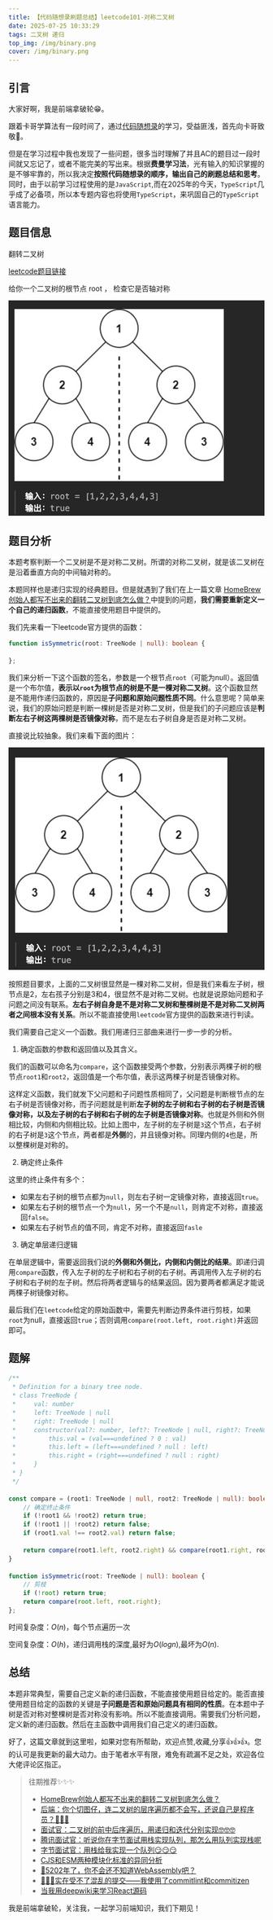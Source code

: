 ```yaml
---
title: 【代码随想录刷题总结】leetcode101-对称二叉树
date: 2025-07-25 10:33:29
tags: 二叉树 递归
top_img: /img/binary.png
cover: /img/binary.png
---
```


## 引言

大家好啊，我是前端拿破轮😁。

跟着卡哥学算法有一段时间了，通过[代码随想录](https://programmercarl.com/)的学习，受益匪浅，首先向卡哥致敬🫡。

但是在学习过程中我也发现了一些问题，很多当时理解了并且AC的题目过一段时间就又忘记了，或者不能完美的写出来。根据**费曼学习法**，光有输入的知识掌握的是不够牢靠的，所以我决定**按照代码随想录的顺序，输出自己的刷题总结和思考**。同时，由于以前学习过程使用的是`JavaScript`,而在2025年的今天，`TypeScript`几乎成了必备项，所以本专题内容也将使用`TypeScript`，来巩固自己的`TypeScript`语言能力。

## 题目信息

翻转二叉树

[leetcode题目链接](https://leetcode.cn/problems/symmetric-tree/description/)

给你一个二叉树的根节点 root ， 检查它是否轴对称

![20250725103452](https://raw.githubusercontent.com/majialu-love-zouyutong/pictures/main/20250725103452.png)

## 题目分析

本题考察判断一个二叉树是不是对称二叉树。所谓的对称二叉树，就是该二叉树在是沿着垂直方向的中间轴对称的。

本题同样也是递归实现的经典题目。但是就遇到了我们在上一篇文章 [HomeBrew创始人都写不出来的翻转二叉树到底怎么做？](https://juejin.cn/post/7530535140377624614)中提到的问题，**我们需要重新定义一个自己的递归函数**，不能直接使用题目中提供的。

我们先来看一下leetcode官方提供的函数：

```ts
function isSymmetric(root: TreeNode | null): boolean {
    
};
```
我们来分析一下这个函数的签名，参数是一个根节点`root`（可能为null）。返回值是一个布尔值，**表示以`root`为根节点的树是不是一棵对称二叉树**。这个函数显然是不能用作递归函数的，原因是**子问题和原始问题性质不同**。什么意思呢？简单来说，我们的原始问题是判断一棵树是否是对称二叉树，但是我们的子问题应该是**判断左右子树这两棵树是否镜像对称**，而不是左右子树自身是否是对称二叉树。

直接说比较抽象。我们来看下面的图片：

![20250725105432](https://raw.githubusercontent.com/majialu-love-zouyutong/pictures/main/20250725105432.png)

按照题目要求，上面的二叉树很显然是一棵对称二叉树，但是我们来看左子树，根节点是2，左右孩子分别是3和4，很显然不是对称二叉树。也就是说原始问题和子问题之间没有联系。**左右子树自身是不是对称二叉树和整棵树是不是对称二叉树两者之间根本没有关系**。所以不能直接使用`leetcode`官方提供的函数来进行判读。

我们需要自己定义一个函数。我们用递归三部曲来进行一步一步的分析。

1. 确定函数的参数和返回值以及其含义。

我们的函数可以命名为`compare`，这个函数接受两个参数，分别表示两棵子树的根节点`root1`和`root2`，返回值是一个布尔值，表示这两棵子树是否镜像对称。

这样定义函数，我们就发下父问题和子问题性质相同了，父问题是判断根节点的左右子树是否镜像对称，而子问题就是判断**左子树的左子树和右子树的右子树是否镜像对称，以及左子树的右子树和右子树的左子树是否镜像对称**。也就是外侧和外侧相比较，内侧和内侧相比较。比如上图中，左子树的左子树是`3`这个节点，右子树的右子树是`3`这个节点，两者都是**外侧**的，并且镜像对称。同理内侧的`4`也是，所以整棵树是对称的。

2. 确定终止条件

这里的终止条件有多个：

- 如果左右子树的根节点都为`null`，则左右子树一定镜像对称，直接返回`true`。
- 如果左右子树的根节点一个为`null`，另一个不是`null`，则肯定不对称，直接返回`false`。
- 如果左右子树节点的值不同，肯定不对称，直接返回`fasle`

3. 确定单层递归逻辑

在单层逻辑中，需要返回我们说的**外侧和外侧比，内侧和内侧比的结果**。即递归调用`compare`函数，传入左子树的左子树和右子树的右子树。再调用传入左子树的右子树和右子树的左子树。然后将两者逻辑与的结果返回。因为要两者都满足才能说两棵子树镜像对称。

最后我们在`leetcode`给定的原始函数中，需要先判断边界条件进行剪枝，如果`root`为null，直接返回`true`；否则调用`compare(root.left, root.right)`并返回即可。


## 题解

```ts
/**
 * Definition for a binary tree node.
 * class TreeNode {
 *     val: number
 *     left: TreeNode | null
 *     right: TreeNode | null
 *     constructor(val?: number, left?: TreeNode | null, right?: TreeNode | null) {
 *         this.val = (val===undefined ? 0 : val)
 *         this.left = (left===undefined ? null : left)
 *         this.right = (right===undefined ? null : right)
 *     }
 * }
 */

const compare = (root1: TreeNode | null, root2: TreeNode | null): boolean => {
    // 确定终止条件
    if (!root1 && !root2) return true;
    if (!root1 || !root2) return false;
    if (root1.val !== root2.val) return false;

    return compare(root1.left, root2.right) && compare(root1.right, root2.left);
}

function isSymmetric(root: TreeNode | null): boolean {
    // 剪枝
    if (!root) return true;
    return compare(root.left, root.right);  
};
```

时间复杂度：$O(n)$，每个节点遍历一次

空间复杂度：$O(h)$，递归调用栈的深度,最好为$O(logn)$,最坏为$O(n)$.

## 总结

本题非常典型，需要自己定义新的递归函数，不能直接使用题目给定的。能否直接使用题目给定的函数的关键是**子问题是否和原始问题具有相同的性质**。在本题中子树是否对称对整棵树是否对称没有影响。所以不能直接调用。需要我们分析问题，定义新的递归函数。然后在主函数中调用我们自己定义的递归函数。

好了，这篇文章就到这里啦，如果对您有所帮助，欢迎点赞,收藏,分享👍👍👍。您的认可是我更新的最大动力。由于笔者水平有限，难免有疏漏不足之处，欢迎各位大佬评论区指正。

> 往期推荐✨✨✨
> - [HomeBrew创始人都写不出来的翻转二叉树到底怎么做？](https://juejin.cn/post/7530535140377624614)
> - [后端：你个切图仔，连二叉树的层序遍历都不会写，还说自己是程序员？🤣🤣🤣](https://juejin.cn/post/7530498759001292819)
> - [面试官：二叉树的前中后序遍历，用递归和迭代分别实现🤓🤓🤓](https://juejin.cn/post/7528268848337813530)
> - [腾讯面试官：听说你在字节面试用栈实现队列，那怎么用队列实现栈呢](https://juejin.cn/post/7526646508784173083)
> - [字节面试官：用栈给我实现一个队列😏😏😏](https://juejin.cn/post/7526553055778750515)
> - [CJS和ESM两种模块化标准的异同分析](https://juejin.cn/post/7473814041867780130)
> - [🤔5202年了，你不会还不知道WebAssembly吧？](https://juejin.cn/post/7498988293209784374)
> - [🚀🚀🚀实在受不了混乱的提交——我使用了commitlint和commitizen](https://juejin.cn/post/7508919522905522226)
> - [当我用deepwiki来学习React源码](https://juejin.cn/post/7514876424806334504)
> 

我是前端拿破轮，关注我，一起学习前端知识，我们下期见！